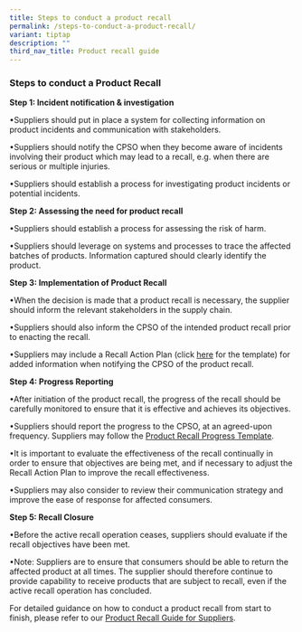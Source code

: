 ```yaml
---
title: Steps to conduct a product recall
permalink: /steps-to-conduct-a-product-recall/
variant: tiptap
description: ""
third_nav_title: Product recall guide
---
```

<h3>Steps to conduct a Product Recall</h3>
<p><strong>Step 1: Incident notification &amp; investigation</strong>
</p>
<p>•Suppliers should put in place a system for collecting information on
product incidents and communication with stakeholders.</p>
<p>•Suppliers should notify the CPSO when they become aware of incidents
involving their product which may lead to a recall, e.g. when there are
serious or multiple injuries.</p>
<p>•Suppliers should establish a process for investigating product incidents
or potential incidents.</p>
<p></p>
<p></p>
<p><strong>Step 2: Assessing the need for product recall</strong>
</p>
<p>•Suppliers should establish a process for assessing the risk of harm.</p>
<p>•Suppliers should leverage on systems and processes to trace the affected
batches of products. Information captured should clearly identify the product.</p>
<p></p>
<p></p>
<p><strong>Step 3: Implementation of Product Recall</strong>
</p>
<p>•When the decision is made that a product recall is necessary, the supplier
should inform the relevant stakeholders in the supply chain.</p>
<p>•Suppliers should also inform the CPSO of the intended product recall
prior to enacting the recall.</p>
<p>•Suppliers may include a Recall Action Plan (click <a href="/files/recall_action_plan_template.pdf" rel="noopener nofollow" target="_blank">here</a> for the template)
for added information when notifying the CPSO of the product recall.</p>
<p></p>
<p><strong>Step 4: Progress Reporting</strong>
</p>
<p>•After initiation of the product recall, the progress of the recall should
be carefully monitored to ensure that it is effective and achieves its
objectives.&nbsp;</p>
<p>•Suppliers should report the progress to the CPSO, at an agreed-upon frequency.
Suppliers may follow the <a href="/files/recall_progress_template.pdf" rel="noopener nofollow" target="_blank">Product Recall Progress Template</a>.</p>
<p>•It is important to evaluate the effectiveness of the recall continually
in order to ensure that objectives are being met, and if necessary to adjust
the Recall Action Plan to improve the recall effectiveness.</p>
<p>•Suppliers may also consider to review their communication strategy and
improve the ease of response for affected consumers.</p>
<p></p>
<p><strong>Step 5: Recall Closure</strong>
</p>
<p>•Before the active recall operation ceases, suppliers should evaluate
if the recall objectives have been met.</p>
<p>•Note: Suppliers are to ensure that consumers should be able to return
the affected product at all times. The supplier should therefore continue
to provide capability to receive products that are subject to recall, even
if the active recall operation has concluded.</p>
<p></p>
<p>For detailed guidance on how to conduct a product recall from start to
finish, please refer to our <a href="/files/product-safety-alerts-and-recalls/product_recall_guide.pdf" rel="noopener noreferrer nofollow" target="_blank">Product Recall Guide for Suppliers</a>.</p>